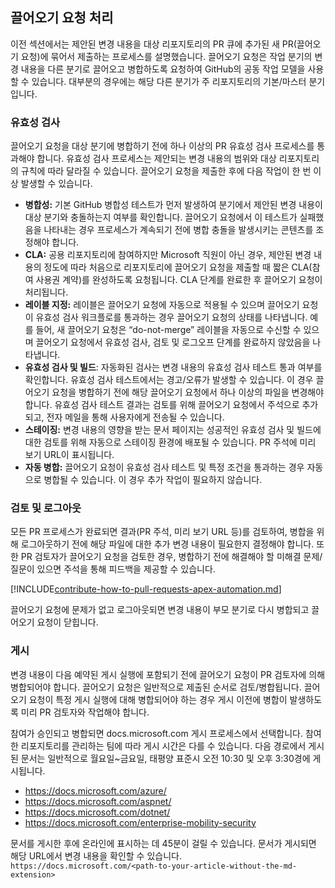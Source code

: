 ## <a name="pull-request-processing"></a>끌어오기 요청 처리

이전 섹션에서는 제안된 변경 내용을 대상 리포지토리의 PR 큐에 추가된 새 PR(끌어오기 요청)에 묶어서 제출하는 프로세스를 설명했습니다. 끌어오기 요청은 작업 분기의 변경 내용을 다른 분기로 끌어오고 병합하도록 요청하여 GitHub의 공동 작업 모델을 사용할 수 있습니다. 대부분의 경우에는 해당 다른 분기가 주 리포지토리의 기본/마스터 분기입니다.

### <a name="validation"></a>유효성 검사

끌어오기 요청을 대상 분기에 병합하기 전에 하나 이상의 PR 유효성 검사 프로세스를 통과해야 합니다. 유효성 검사 프로세스는 제안되는 변경 내용의 범위와 대상 리포지토리의 규칙에 따라 달라질 수 있습니다. 끌어오기 요청을 제출한 후에 다음 작업이 한 번 이상 발생할 수 있습니다.

- **병합성:** 기본 GitHub 병합성 테스트가 먼저 발생하여 분기에서 제안된 변경 내용이 대상 분기와 충돌하는지 여부를 확인합니다. 끌어오기 요청에서 이 테스트가 실패했음을 나타내는 경우 프로세스가 계속되기 전에 병합 충돌을 발생시키는 콘텐츠를 조정해야 합니다.
- **CLA:** 공용 리포지토리에 참여하지만 Microsoft 직원이 아닌 경우, 제안된 변경 내용의 정도에 따라 처음으로 리포지토리에 끌어오기 요청을 제출할 때 짧은 CLA(참여 사용권 계약)를 완성하도록 요청됩니다. CLA 단계를 완료한 후 끌어오기 요청이 처리됩니다.
- **레이블 지정:** 레이블은 끌어오기 요청에 자동으로 적용될 수 있으며 끌어오기 요청이 유효성 검사 워크플로를 통과하는 경우 끌어오기 요청의 상태를 나타냅니다. 예를 들어, 새 끌어오기 요청은 “do-not-merge” 레이블을 자동으로 수신할 수 있으며 끌어오기 요청에서 유효성 검사, 검토 및 로그오프 단계를 완료하지 않았음을 나타냅니다.
- **유효성 검사 및 빌드**: 자동화된 검사는 변경 내용의 유효성 검사 테스트 통과 여부를 확인합니다. 유효성 검사 테스트에서는 경고/오류가 발생할 수 있습니다. 이 경우 끌어오기 요청을 병합하기 전에 해당 끌어오기 요청에서 하나 이상의 파일을 변경해야 합니다. 유효성 검사 테스트 결과는 검토를 위해 끌어오기 요청에서 주석으로 추가되고, 전자 메일을 통해 사용자에게 전송될 수 있습니다.
- **스테이징:** 변경 내용의 영향을 받는 문서 페이지는 성공적인 유효성 검사 및 빌드에 대한 검토를 위해 자동으로 스테이징 환경에 배포될 수 있습니다. PR 주석에 미리 보기 URL이 표시됩니다.
- **자동 병합:** 끌어오기 요청이 유효성 검사 테스트 및 특정 조건을 통과하는 경우 자동으로 병합될 수 있습니다. 이 경우 추가 작업이 필요하지 않습니다.

### <a name="review-and-sign-off"></a>검토 및 로그아웃

모든 PR 프로세스가 완료되면 결과(PR 주석, 미리 보기 URL 등)를 검토하여, 병합을 위해 로그아웃하기 전에 해당 파일에 대한 추가 변경 내용이 필요한지 결정해야 합니다. 또한 PR 검토자가 끌어오기 요청을 검토한 경우, 병합하기 전에 해결해야 할 미해결 문제/질문이 있으면 주석을 통해 피드백을 제공할 수 있습니다.

[!INCLUDE[contribute-how-to-pull-requests-apex-automation.md](contribute-how-to-pull-requests-apex-automation.md)]

끌어오기 요청에 문제가 없고 로그아웃되면 변경 내용이 부모 분기로 다시 병합되고 끌어오기 요청이 닫힙니다.

### <a name="publishing"></a>게시

변경 내용이 다음 예약된 게시 실행에 포함되기 전에 끌어오기 요청이 PR 검토자에 의해 병합되어야 합니다. 끌어오기 요청은 일반적으로 제출된 순서로 검토/병합됩니다. 끌어오기 요청이 특정 게시 실행에 대해 병합되어야 하는 경우 게시 이전에 병합이 발생하도록 미리 PR 검토자와 작업해야 합니다.

참여가 승인되고 병합되면 docs.microsoft.com 게시 프로세스에서 선택합니다. 참여한 리포지토리를 관리하는 팀에 따라 게시 시간은 다를 수 있습니다. 다음 경로에서 게시된 문서는 일반적으로 월요일~금요일, 태평양 표준시 오전 10:30 및 오후 3:30경에 게시됩니다.

- https://docs.microsoft.com/azure/
- https://docs.microsoft.com/aspnet/
- https://docs.microsoft.com/dotnet/
- https://docs.microsoft.com/enterprise-mobility-security

문서를 게시한 후에 온라인에 표시하는 데 45분이 걸릴 수 있습니다. 문서가 게시되면 해당 URL에서 변경 내용을 확인할 수 있습니다. `https://docs.microsoft.com/<path-to-your-article-without-the-md-extension>`
